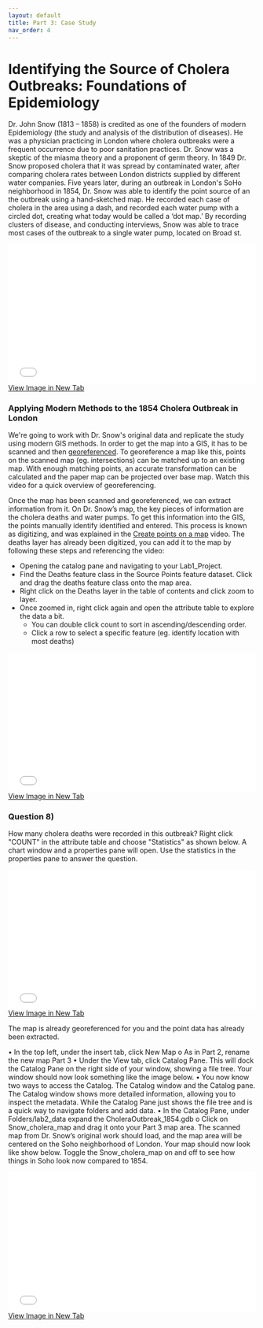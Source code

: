 ```yaml
---
layout: default
title: Part 3: Case Study
nav_order: 4
---
```

# Identifying the Source of Cholera Outbreaks: Foundations of Epidemiology

Dr. John Snow (1813 – 1858) is credited as one of the founders of modern Epidemiology (the study and analysis of the distribution of diseases).  He was a physician practicing in London where cholera outbreaks were a frequent occurrence due to poor sanitation practices.  Dr. Snow was a skeptic of the miasma theory and a proponent of germ theory.  In 1849 Dr. Snow proposed cholera that it was spread by contaminated water, after comparing cholera rates between London districts supplied by different water companies.  Five years later, during an outbreak in London's SoHo neighborhood in 1854, Dr. Snow was able to identify the point source of an the outbreak using a hand-sketched map.  He recorded each case of cholera in the area using a dash, and recorded each water pump with a circled dot, creating what today would be called a ‘dot map.’ By recording clusters of disease, and conducting interviews, Snow was able to trace most cases of the outbreak to a single water pump, located on Broad st.

<div style="overflow: hidden;
  padding-top: 56.25%;
  position: relative">
  <iframe src="Snow_Map.jpg" title="Processes" scrolling="no" frameborder="0"
    style="border: 0;
   height: 100%;
   left: 0;
   position: absolute;
   top: 0;
   width: 100%;">
   <p>Your browser does not support iframes.</p>
 </iframe>
</div>
<a href="Snow_Map.jpg" target="_blank">View Image in New Tab</a>


### Applying Modern Methods to the 1854 Cholera Outbreak in London 

We're going to work with Dr. Snow's original data and replicate the study using modern GIS methods.  In order to get the map into a GIS, it has to be scanned and then [georeferenced](https://pro.arcgis.com/en/pro-app/latest/help/data/imagery/overview-of-georeferencing.htm).  To georeference a map like this, points on the scanned map (eg. intersections) can be matched up to an existing map.  With enough matching points, an accurate transformation can be calculated and the paper map can be projected over base map.  Watch this video for a quick overview of georeferencing.

Once the map has been scanned and georeferenced, we can extract information from it.  On Dr. Snow’s map, the key pieces of information are the cholera deaths and water pumps.  To get this information into the GIS, the points manually identify identified and entered.  This process is known as digitizing, and was explained in the [Create points on a map](https://pro.arcgis.com/en/pro-app/latest/get-started/create-points-on-a-map.htm) video.  The deaths layer has already been digitized, you can add it to the map by following these steps and referencing the video:
* Opening the catalog pane and navigating to your Lab1_Project.
* Find the Deaths feature class in the Source Points feature dataset.  Click and drag the deaths feature class onto the map area.
* Right click on the Deaths layer in the table of contents and click zoom to layer.
* Once zoomed in, right click again and open the attribute table to explore the data a bit.
  * You can double click count to sort in ascending/descending order.
  * Click a row to select a specific feature (eg. identify location with most deaths)

<div style="overflow: hidden;
  padding-top: 56.25%;
  position: relative">
  <iframe src="AddData.mp4" title="Processes" scrolling="no" frameborder="0"
    style="border: 0;
   height: 100%;
   left: 0;
   position: absolute;
   top: 0;
   width: 100%;">
   <p>Your browser does not support iframes.</p>
 </iframe>
</div>
<a href="AddData.mp4" target="_blank">View Image in New Tab</a>

### Question 8)
How many cholera deaths were recorded in this outbreak?  Right click "COUNT" in the attribute table and choose "Statistics" as shown below.  A chart window and a properties pane will open.  Use the statistics in the properties pane to answer the question.

<div style="overflow: hidden;
  padding-top: 56.25%;
  position: relative">
  <iframe src="Statistics.png" title="Processes" scrolling="no" frameborder="0"
    style="border: 0;
   height: 100%;
   left: 0;
   position: absolute;
   top: 0;
   width: 100%;">
   <p>Your browser does not support iframes.</p>
 </iframe>
</div>
<a href="Statistics.png" target="_blank">View Image in New Tab</a>


The map is already georeferenced for you and the point data has already been extracted.

• In the top left, under the insert tab, click New Map
o As in Part 2, rename the new map Part 3
• Under the View tab, click Catalog Pane.  This will dock the Catalog Pane on the right side of your window, showing a file tree.  Your window should now look something like the image below.
• You now know two ways to access the Catalog.  The Catalog window and the Catalog pane.  The Catalog window shows more detailed information, allowing you to inspect the metadata.  While the Catalog Pane just shows the file tree and is a quick way to navigate folders and add data.
• In the Catalog Pane, under Folders/lab2_data expand the CholeraOutbreak_1854.gdb
o Click on Snow_cholera_map and drag it onto your Part 3 map area.  The scanned map from Dr. Snow’s original work should load, and the map area will be centered on the Soho neighborhood of London. Your map should now look like show below.  Toggle the Snow_cholera_map on and off to see how things in Soho look now compared to 1854.

<div style="overflow: hidden;
  padding-top: 56.25%;
  position: relative">
  <iframe src="New_Project.png" title="Processes" scrolling="no" frameborder="0"
    style="border: 0;
   height: 100%;
   left: 0;
   position: absolute;
   top: 0;
   width: 100%;">
   <p>Your browser does not support iframes.</p>
 </iframe>
</div>
<a href="New_Project.png" target="_blank">View Image in New Tab</a>

